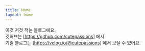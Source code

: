 ```yaml
---
title: Home
layout: home
---
```


이것 저것 적는 블로그에요.  
깃허브는 [https://github.com/cutepassions] 에서  
기술 블로그는 [https://velog.io/@cutepassions] 에서 보실 수 있어요.

[https://github.com/cutepassions]: https://github.com/cutepassions
[https://velog.io/@cutepassions]: https://velog.io/@cutepassions
